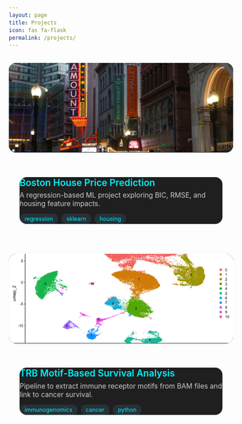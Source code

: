 ```yaml
---
layout: page
title: Projects
icon: fas fa-flask
permalink: /projects/
---
```


<style>
.project-grid {
  display: grid;
  grid-template-columns: repeat(auto-fit, minmax(340px, 1fr));
  gap: 2.2rem;
  margin-top: 2rem;
}

.project-card {
  background-color: #1f1f1f;
  border-radius: 16px;
  overflow: hidden;
  box-shadow: 0 0 10px rgba(0,255,255,0.08);
  transition: 0.3s ease;
  display: flex;
  flex-direction: column;
  text-decoration: none;
  position: relative;
  height: 100%;
}

.project-card:hover {
  transform: scale(1.03);
  box-shadow: 0 0 20px rgba(0, 255, 255, 0.3);
}

.project-image {
  width: 100%;
  height: 200px;
  object-fit: cover;
  display: block;
  border-bottom: 1px solid #333;
}

.project-content {
  padding: 1.2rem 1.5rem;
  flex-grow: 1;
  display: flex;
  flex-direction: column;
  justify-content: space-between;
}

.project-title {
  font-size: 1.3rem;
  font-weight: 600;
  color: #00f2ff;
  margin-bottom: 0.4rem;
}

.project-desc {
  font-size: 0.97rem;
  color: #ccc;
  margin-bottom: 0.8rem;
}

.project-links {
  display: flex;
  gap: 1.5rem;
  align-items: center;
  font-size: 1.6rem;
  margin-top: 0.8rem;
}

.project-links a {
  color: #56cc9d;
  transition: color 0.2s ease, transform 0.2s ease;
}

.project-links a:hover {
  color: #00f2ff;
  transform: scale(1.2);
}

.project-tags {
  margin-top: 0.8rem;
  display: flex;
  gap: 0.5rem;
  flex-wrap: wrap;
}

.project-tags span {
  background: #263238;
  color: #00f2ff;
  padding: 0.25rem 0.7rem;
  border-radius: 10px;
  font-size: 0.8rem;
}
</style>

<div class="project-grid">

  <!-- Project 1 -->
  <a href="/learning-bioinformatics/projects/boston-house/" class="project-card">
    <img class="project-image" src="/assets/img/project-thumbs/boston.png" alt="Boston Housing">
    <div class="project-content">
      <div>
        <div class="project-title">Boston House Price Prediction</div>
        <div class="project-desc">A regression-based ML project exploring BIC, RMSE, and housing feature impacts.</div>
        <div class="project-tags">
          <span>regression</span><span>sklearn</span><span>housing</span>
        </div>
      </div>
      <div class="project-links">
        <a href="#" title="GitHub (coming soon)" target="_blank"><i class="fab fa-github"></i></a>
        <a href="#" title="Blog (coming soon)" target="_blank"><i class="fas fa-blog"></i></a>
      </div>
    </div>
  </a>

  <!-- Project 2 -->
  <a href="/learning-bioinformatics/projects/trb-survival/" class="project-card">
    <img class="project-image" src="/assets/img/project-thumbs/unannotated_clusters.png" alt="TRB Motif">
    <div class="project-content">
      <div>
        <div class="project-title">TRB Motif-Based Survival Analysis</div>
        <div class="project-desc">Pipeline to extract immune receptor motifs from BAM files and link to cancer survival.</div>
        <div class="project-tags">
          <span>immunogenomics</span><span>cancer</span><span>python</span>
        </div>
      </div>
      <div class="project-links">
        <a href="#" title="GitHub (coming soon)" target="_blank"><i class="fab fa-github"></i></a>
        <a href="#" title="Blog (coming soon)" target="_blank"><i class="fas fa-blog"></i></a>
      </div>
    </div>
  </a>

</div>
